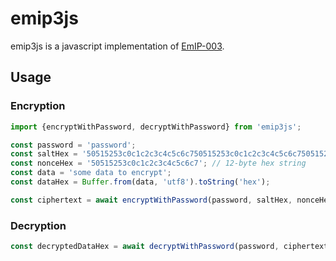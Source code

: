 # emip3js

emip3js is a javascript implementation of [EmIP-003](https://github.com/Emurgo/EmIPs/blob/master/specs/emip-003.md).

## Usage

### Encryption
```js
import {encryptWithPassword, decryptWithPassword} from 'emip3js';

const password = 'password';
const saltHex = '50515253c0c1c2c3c4c5c6c750515253c0c1c2c3c4c5c6c750515253c0c1c2c3'; // 32-byte hex string
const nonceHex = '50515253c0c1c2c3c4c5c6c7'; // 12-byte hex string
const data = 'some data to encrypt';
const dataHex = Buffer.from(data, 'utf8').toString('hex');

const ciphertext = await encryptWithPassword(password, saltHex, nonceHex, dataHex);
```

### Decryption
```js
const decryptedDataHex = await decryptWithPassword(password, ciphertext);
```

